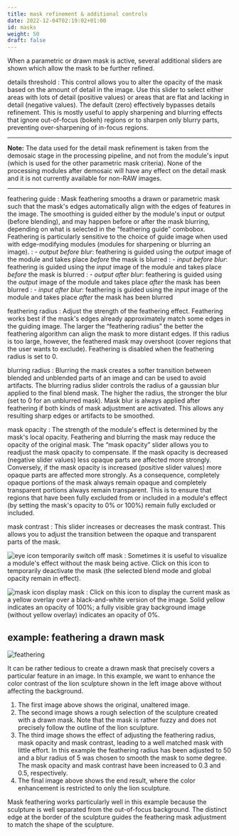 ```yaml
---
title: mask refinement & additional controls
date: 2022-12-04T02:19:02+01:00
id: masks
weight: 50
draft: false
---
```


When a parametric or drawn mask is active, several additional sliders are shown which allow the mask to be further refined.

details threshold
: This control allows you to alter the opacity of the mask based on the amount of detail in the image. Use this slider to select either areas with lots of detail (positive values) or areas that are flat and lacking in detail (negative values). The default (zero) effectively bypasses details refinement. This is mostly useful to apply sharpening and blurring effects that ignore out-of-focus (bokeh) regions or to sharpen only blurry parts, preventing over-sharpening of in-focus regions.

---

**Note:** The data used for the detail mask refinement is taken from the demosaic stage in the processing pipeline, and not from the module's input (which is used for the other parametric mask criteria). None of the processing modules after demosaic will have any effect on the detail mask and it is not currently available for non-RAW images.

---

feathering guide
: Mask feathering smooths a drawn or parametric mask such that the mask's edges automatically align with the edges of features in the image. The smoothing is guided either by the module's input or output (before blending), and may happen before or after the mask blurring, depending on what is selected in the “feathering guide” combobox. Feathering is particularly sensitive to the choice of guide image when used with edge-modifying modules (modules for sharpening or blurring an image).
: - _output before blur_: feathering is guided using the _output_ image of the module and takes place _before_ the mask is blurred
: - _input before blur_: feathering is guided using the _input_ image of the module and takes place _before_ the mask is blurred
: - _output after blur_: feathering is guided using the _output_ image of the module and takes place _after_ the mask has been blurred
: - _input after blur_: feathering is guided using the _input_ image of the module and takes place _after_ the mask has been blurred

feathering radius
: Adjust the strength of the feathering effect. Feathering works best if the mask's edges already approximately match some edges in the guiding image. The larger the “feathering radius” the better the feathering algorithm can align the mask to more distant edges. If this radius is too large, however, the feathered mask may overshoot (cover regions that the user wants to exclude). Feathering is disabled when the feathering radius is set to 0.

blurring radius
: Blurring the mask creates a softer transition between blended and unblended parts of an image and can be used to avoid artifacts. The blurring radius slider controls the radius of a gaussian blur applied to the final blend mask. The higher the radius, the stronger the blur (set to 0 for an unblurred mask). Mask blur is always applied after feathering if both kinds of mask adjustment are activated. This allows any resulting sharp edges or artifacts to be smoothed.

mask opacity
: The strength of the module's effect is determined by the mask's local opacity. Feathering and blurring the mask may reduce the opacity of the original mask. The “mask opacity” slider allows you to readjust the mask opacity to compensate. If the mask opacity is decreased (negative slider values) less opaque parts are affected more strongly. Conversely, if the mask opacity is increased (positive slider values) more opaque parts are affected more strongly. As a consequence, completely opaque portions of the mask always remain opaque and completely transparent portions always remain transparent. This is to ensure that regions that have been fully excluded from or included in a module's effect (by setting the mask's opacity to 0% or 100%) remain fully excluded or included.

mask contrast
: This slider increases or decreases the mask contrast. This allows you to adjust the transition between the opaque and transparent parts of the mask.

![eye icon](icon-eye.jpg) temporarily switch off mask
: Sometimes it is useful to visualize a module's effect without the mask being active. Click on this icon to temporarily deactivate the mask (the selected blend mode and global opacity remain in effect).

![mask icon](icon-mask.jpg) display mask
: Click on this icon to display the current mask as a yellow overlay over a black-and-white version of the image. Solid yellow indicates an opacity of 100%; a fully visible gray background image (without yellow overlay) indicates an opacity of 0%.

## example: feathering a drawn mask

![feathering](feathering.jpg)

It can be rather tedious to create a drawn mask that precisely covers a particular feature in an image. In this example, we want to enhance the color contrast of the lion sculpture shown in the left image above without affecting the background.

1. The first image above shows the original, unaltered image.
2. The second image shows a rough selection of the sculpture created with a drawn mask. Note that the mask is rather fuzzy and does not precisely follow the outline of the lion sculpture.
3. The third image shows the effect of adjusting the feathering radius, mask opacity and mask contrast, leading to a well matched mask with little effort. In this example the feathering radius has been adjusted to 50 and a blur radius of 5 was chosen to smooth the mask to some degree. The mask opacity and mask contrast have been increased to 0.3 and 0.5, respectively.
4. The final image above shows the end result, where the color enhancement is restricted to only the lion sculpture.

Mask feathering works particularly well in this example because the sculpture is well separated from the out-of-focus background. The distinct edge at the border of the sculpture guides the feathering mask adjustment to match the shape of the sculpture.
